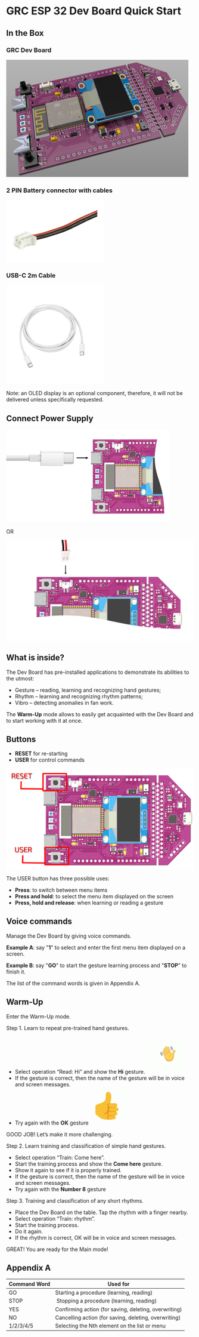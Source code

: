 # GRC ESP 32 Dev Board Quick Start
 
## In the Box

### GRC Dev Board

<img src="media/DevBoard_Concept_Design.png">

### 2 PIN Battery connector with cables

<img src="media/cable1.png">

### USB-C 2m Cable

<img src="media/usb cable.jpg">

Note: an OLED display is an optional component, therefore, it will not be delivered unless specifically requested.

## Connect Power Supply

<img src="media/board usb.png">

OR

<img src="media/board power.jpg">

## What is inside?

The Dev Board has pre-installed applications to demonstrate its abilities to the utmost:
* Gesture – reading, learning and recognizing hand gestures;
* Rhythm – learning and recognizing rhythm patterns;
* Vibro – detecting anomalies in fan work.

The **Warm-Up** mode allows to easily get acquainted with the Dev Board and to start working with it at once.

## Buttons 

* **RESET** for re-starting
* **USER** for control commands
<img src="media/buttons.png">

The USER button has three possible uses:
* **Press**: to switch between menu items
* **Press and hold**: to select the menu item displayed on the screen
* **Press, hold and release**: when learning or reading a gesture

## Voice commands

Manage the Dev Board by giving voice commands.

**Example A**: say "**1**" to select and enter the first menu item displayed on a screen.

**Example B**: say "**GO**" to start the gesture learning process and "**STOP**" to finish it.

The list of the command words is given in Appendix A.

## Warm-Up

Enter the Warm-Up mode. 

Step 1. Learn to repeat pre-trained hand gestures.
* Select operation “Read: Hi” and show the **Hi** gesture. <img src="media/hand (2).gif" width="100">
* If the gesture is correct, then the name of the gesture will be in voice and screen messages.
* Try again with the **OK** gesture
  <img src="media/hand3.gif"  width="100">

GOOD JOB! Let’s make it more challenging.

Step 2. Learn training and classification of simple hand gestures.

* Select operation “Train: Come here”.
* Start the training process and show the **Come here** gesture.
* Show it again to see if it is properly trained.
* If the gesture is correct, then the name of the gesture will be in voice and screen messages.
* Try again with the **Number 8** gesture

Step 3. Training and classification of any short rhythms.
* Place the Dev Board on the table. Tap the rhythm with a finger nearby.
* Select operation “Train: rhythm”.
* Start the training process.
* Do it again.
* If the rhythm is correct, OK will be in voice and screen messages.
 
GREAT! You are ready for the Main mode!


## Appendix A

| Command Word​ | Used for​ |
| --- | --- |
| GO​ |	Starting a procedure (learning, reading)​ |
| STOP |​ Stopping a procedure (learning, reading)​ |
| YES​ | Confirming action (for saving, deleting, overwriting)​ |
| NO​ | Cancelling action (for saving, deleting, overwriting)​ |
| 1/2/3/4/5 | Selecting the Nth element on the list or menu​ |se
